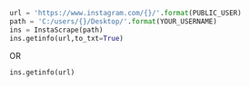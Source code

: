 ```python
url = 'https://www.instagram.com/{}/'.format(PUBLIC_USER)
path = 'C:/users/{}/Desktop/'.format(YOUR_USERNAME)
ins = InstaScrape(path)
ins.getinfo(url,to_txt=True)
```

OR

```python
ins.getinfo(url)
```

